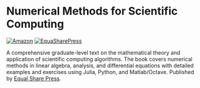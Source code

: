 # Numerical Methods for Scientific Computing

[![Amazon](https://img.shields.io/badge/Buy%20the%20book-on%20Amazon-lightgrey?style=flat)](https://www.amazon.com/dp/B09VFRYB4W)
[![EquaSharePress](https://img.shields.io/badge/Download%20the%20digital%20copy-grey?style=flat)](https://www.equalsharepress.com/media/NMFSC.pdf")

A comprehensive graduate-level text on the mathematical theory and application of scientific computing algorithms. The book covers numerical methods in linear algebra, analysis, and differential equations with detailed examples and exercises using Julia, Python, and Matlab/Octave.  Published by [Equal Share Press](https://equalsharepress.com).
